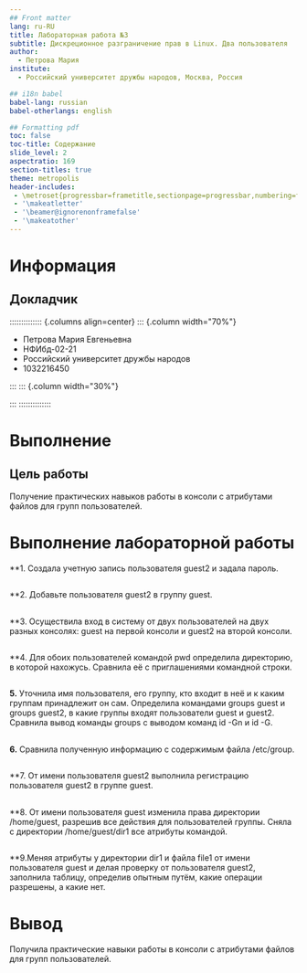 ```yaml
---
## Front matter
lang: ru-RU
title: Лабораторная работа №3
subtitle: Дискреционное разграничение прав в Linux. Два пользователя
author:
  - Петрова Мария
institute:
  - Российский университет дружбы народов, Москва, Россия

## i18n babel
babel-lang: russian
babel-otherlangs: english

## Formatting pdf
toc: false
toc-title: Содержание
slide_level: 2
aspectratio: 169
section-titles: true
theme: metropolis
header-includes:
 - \metroset{progressbar=frametitle,sectionpage=progressbar,numbering=fraction}
 - '\makeatletter'
 - '\beamer@ignorenonframefalse'
 - '\makeatother'
---
```


# Информация

## Докладчик

:::::::::::::: {.columns align=center}
::: {.column width="70%"}

  * Петрова Мария Евгеньевна
  * НФИбд-02-21
  * Российский университет дружбы народов
  * 1032216450 


:::
::: {.column width="30%"}

:::
::::::::::::::

# Выполнение

## Цель работы

Получение практических навыков работы в консоли с атрибутами файлов для групп пользователей.

# Выполнение лабораторной работы

**1. Создала учетную запись пользователя guest2 и задала пароль. 


##

**2. Добавьте пользователя guest2 в группу guest. 



##

**3. Осуществила вход в систему от двух пользователей на двух разных консолях: guest на первой консоли и guest2 на второй консоли. 


##

**4. Для обоих пользователей командой pwd определила директорию, в которой нахожусь. Сравнила её с приглашениями командной строки. 



##


##

**5.** Уточнила имя пользователя, его группу, кто входит в неё
и к каким группам принадлежит он сам. Определила командами
groups guest и groups guest2, в какие группы входят пользователи guest и guest2. Сравнила вывод команды groups с выводом команд
id -Gn и id -G. 

##



##

**6.** Сравнила полученную информацию с содержимым файла /etc/group. 


##

**7. От имени пользователя guest2 выполнила регистрацию пользователя
guest2 в группе guest. 


##

**8. От имени пользователя guest изменила права директории /home/guest,
разрешив все действия для пользователей группы. Сняла с директории /home/guest/dir1
все атрибуты командой. 



##

**9.Меняя атрибуты у директории dir1 и файла file1 от имени пользователя guest и делая проверку от пользователя guest2, заполнила таблицу,
определив опытным путём, какие операции разрешены, а какие нет.


# Вывод

Получила практические навыки работы в консоли с атрибутами файлов для групп пользователей.
